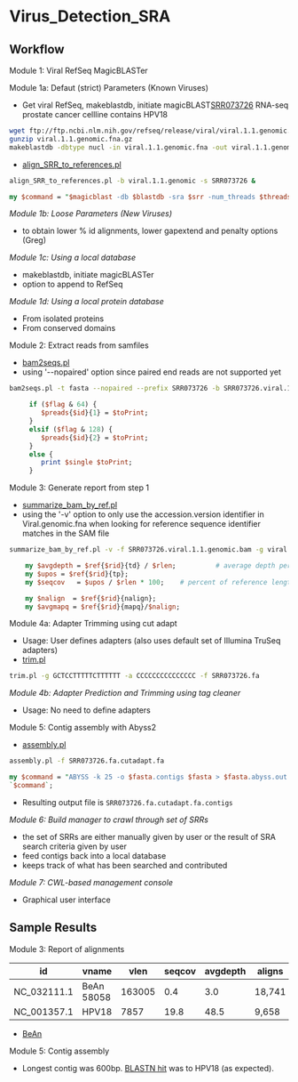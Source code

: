 # Virus_Detection_SRA

## Workflow

Module 1: Viral RefSeq MagicBLASTer

Module 1a: Defaut (strict) Parameters (Known Viruses)

+ Get viral RefSeq, makeblastdb, initiate magicBLAST[SRR073726](https://www.ncbi.nlm.nih.gov/sra/?term=SRR073726) RNA-seq prostate cancer cellline contains HPV18

```bash
wget ftp://ftp.ncbi.nlm.nih.gov/refseq/release/viral/viral.1.1.genomic.fna.gz
gunzip viral.1.1.genomic.fna.gz
makeblastdb -dbtype nucl -in viral.1.1.genomic.fna -out viral.1.1.genomic -parse_seqids  # 3 seconds
```

+ [align_SRR_to_references.pl](https://github.com/NCBI-Hackathons/Virus_Detection_SRA/blob/master/bin/align_SRR_to_references.pl)

```bash
align_SRR_to_references.pl -b viral.1.1.genomic -s SRR073726 &
```

```perl
my $command = "$magicblast -db $blastdb -sra $srr -num_threads $threads -gapextend $gapextend -penalty $penalty -word_size $wordsize -score $score > $samfile";
```

*Module 1b: Loose Parameters (New Viruses)*

+ to obtain lower % id alignments, lower gapextend and penalty options (Greg)

*Module 1c: Using a local database*

+ makeblastdb, initiate magicBLASTer
+ option to append to RefSeq

*Module 1d: Using a local protein database*

+ From isolated proteins
+ From conserved domains

Module 2: Extract reads from samfiles

+ [bam2seqs.pl](https://github.com/NCBI-Hackathons/Virus_Detection_SRA/blob/master/bin/bam2seqs.pl)
+ using '--nopaired' option since paired end reads are not supported yet

```bash
bam2seqs.pl -t fasta --nopaired --prefix SRR073726 -b SRR073726.viral.1.1.genomic.bam
```

```perl
     if ($flag & 64) {
        $preads{$id}{1} = $toPrint;
     }
     elsif ($flag & 128) {
        $preads{$id}{2} = $toPrint;
     }
     else {
        print $single $toPrint;
     }
```

Module 3: Generate report from step 1

+ [summarize_bam_by_ref.pl](https://github.com/NCBI-Hackathons/Virus_Detection_SRA/blob/master/bin/summarize_bam_by_ref.pl)
+ using the '-v' option to only use the accession.version identifier in Viral.genomic.fna when looking for reference sequence identifier matches in the SAM file

```bash
summarize_bam_by_ref.pl -v -f SRR073726.viral.1.1.genomic.bam -g viral.1.1.genomic.fna
```

```perl
    my $avgdepth = $ref{$rid}{td} / $rlen;          # average depth per base for reference    
    my $upos = $ref{$rid}{tp};
    my $seqcov   = $upos / $rlen * 100;    # percent of reference length that is covered by at least one read

    my $nalign  = $ref{$rid}{nalign};
    my $avgmapq = $ref{$rid}{mapq}/$nalign;
```

Module 4a: Adapter Trimming using cut adapt

+ Usage: User defines adapters (also uses default set of Illumina TruSeq adapters)
+ [trim.pl](https://github.com/NCBI-Hackathons/Virus_Detection_SRA/blob/master/bin/trim.pl)

```bash
trim.pl -g GCTCCTTTTTCTTTTTT -a CCCCCCCCCCCCCCC -f SRR073726.fa
```

*Module 4b: Adapter Prediction and Trimming using tag cleaner*

+ Usage: No need to define adapters

Module 5: Contig assembly with Abyss2

+ [assembly.pl](https://github.com/NCBI-Hackathons/Virus_Detection_SRA/blob/master/bin/assembly.pl)

```bash
assembly.pl -f SRR073726.fa.cutadapt.fa
```

```perl
my $command = "ABYSS -k 25 -o $fasta.contigs $fasta > $fasta.abyss.out 2>&1";
`$command`;
```

+ Resulting output file is ```SRR073726.fa.cutadapt.fa.contigs```

*Module 6: Build manager to crawl through set of SRRs*

+ the set of SRRs are either manually given by user or the result of SRA search criteria given by user
+ feed contigs back into a local database
+ keeps track of what has been searched and contributed

*Module 7: CWL-based management console*

+ Graphical user interface


## Sample Results

Module 3: Report of alignments

| id        | vname          | vlen  | seqcov | avgdepth | aligns | avgMAPQ | avgScore | avgEditDist
| ----------- | ----- | ----- | ---- | ------------- | ------------- | ----- | ---- | ---- |
| NC_032111.1 | BeAn 58058 | 163005 | 0.4 | 3.0 | 18,741 | 255 | 22.7 | 0.3 |
| NC_001357.1 | HPV18 | 7857 | 19.8 | 48.5 | 9,658 | 255 | 39.1 | 0.05 |

+ [BeAn](https://www.ncbi.nlm.nih.gov/nuccore/NC_032111)

Module 5: Contig assembly

+ Longest contig was 600bp. [BLASTN hit](http://bit.ly/2nwKiQL) was to HPV18 (as expected).


